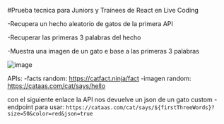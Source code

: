 #Prueba tecnica para Juniors y Trainees de React en Live Coding

-Recupera un hecho aleatorio de gatos de la primera API

-Recuperar las primeras 3 palabras del hecho

-Muestra una imagen de un gato e base a las primeras 3 palabras

![image](https://user-images.githubusercontent.com/49210338/229382080-50891a4b-29ee-449b-bc41-59b8bb52a92b.png)



APIs:
 -facts random: https://catfact.ninja/fact
 -imagen random: https://cataas.com/cat/says/hello

 con el siguiente enlace la API nos devuelve un json de un gato custom
 -endpoint para usar: `https://cataas.com/cat/says/${firstThreeWords}?size=50&color=red&json=true`

